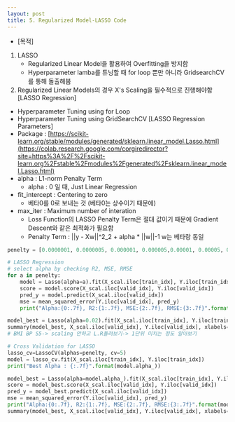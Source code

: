 ```yaml
---
layout: post
title: 5. Regularized Model-LASSO Code
---
```


- [목적]
1. LASSO
    - Regularized Linear Model을 활용하여 Overfitting을 방지함
    - Hyperparameter lamba를 튜닝할 때 for loop 뿐만 아니라 GridsearchCV를 통해 돌출해봄
2. Regularized Linear Models의 경우 X's Scaling을 필수적으로 진행해야함
[LASSO Regression]
- Hyperparameter Tuning using for Loop
- Hyperparameter Tuning using GridSearchCV
[LASSO Regression Parameters]
- Package : [https://scikit-learn.org/stable/modules/generated/sklearn.linear_model.Lasso.html](https://colab.research.google.com/corgiredirector?site=https%3A%2F%2Fscikit-learn.org%2Fstable%2Fmodules%2Fgenerated%2Fsklearn.linear_model.Lasso.html)
- alpha : L1-norm Penalty Term
    - alpha : 0 일 때, Just Linear Regression
- fit_intercept : Centering to zero
    - 베타0를 0로 보내는 것 (베타0는 상수이기 때문에)
- max_iter : Maximum number of interation
    - Loss Function의 LASSO Penalty Term은 절대 값이기 때문에 Gradient Descent와 같은 최적화가 필요함
    - Penalty Term : ||y - Xw||^2_2 + alpha * ||w||-1 w는 베타랑 동일
```python
penelty = [0.0000001, 0.0000005, 0.000001, 0.000005,0.00001, 0.00005, 0.0001, 0.001, 0.01, 0.02, 0.03, 0.04]

# LASSO Regression
# select alpha by checking R2, MSE, RMSE
for a in penelty:
    model = Lasso(alpha=a).fit(X_scal.iloc[train_idx], Y.iloc[train_idx])
    score = model.score(X_scal.iloc[valid_idx], Y.iloc[valid_idx])
    pred_y = model.predict(X_scal.iloc[valid_idx])
    mse = mean_squared_error(Y.iloc[valid_idx], pred_y)
    print("Alpha:{0:.7f}, R2:{1:.7f}, MSE:{2:.7f}, RMSE:{3:.7f}".format(a, score, mse, np.sqrt(mse)))
```

```python
model_best = Lasso(alpha=0.02).fit(X_scal.iloc[train_idx], Y.iloc[train_idx])
summary(model_best, X_scal.iloc[valid_idx], Y.iloc[valid_idx], xlabels=X.columns)
# BMI BP S5-> scaling 안하고 L.R돌려보기-> 1단위 미치는 정도 알아보기
```

```python
# Cross Validation for LASSO
lasso_cv=LassoCV(alphas=penelty, cv=5)
model = lasso_cv.fit(X_scal.iloc[train_idx], Y.iloc[train_idx])
print("Best Alpha : {:.7f}".format(model.alpha_))
```

```python
model_best = Lasso(alpha=model.alpha_).fit(X_scal.iloc[train_idx], Y.iloc[train_idx])
score = model_best.score(X_scal.iloc[valid_idx], Y.iloc[valid_idx])
pred_y = model_best.predict(X_scal.iloc[valid_idx])
mse = mean_squared_error(Y.iloc[valid_idx], pred_y)
print("Alpha:{0:.7f}, R2:{1:.7f}, MSE:{2:.7f}, RMSE:{3:.7f}".format(model.alpha_, score, mse, np.sqrt(mse)))
summary(model_best, X_scal.iloc[valid_idx], Y.iloc[valid_idx], xlabels=X.columns)
```


